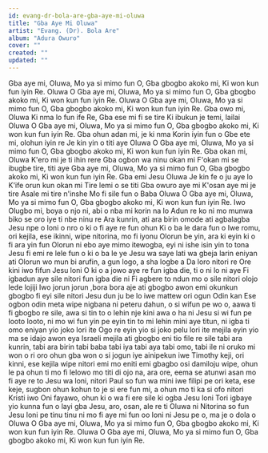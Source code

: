 ```yaml
---
id: evang-dr-bola-are-gba-aye-mi-oluwa
title: "Gba Aye Mi Oluwa"
artist: "Evang. (Dr). Bola Are"
album: "Adura Owuro"
cover: ""
created: ""
updated: ""
---
```


Gba aye mi, Oluwa,
   Mo ya si mimo fun O,
   Gba gbogbo akoko mi,
   Ki won kun fun iyin Re.
Oluwa O
Gba aye mi, Oluwa,
   Mo ya si mimo fun O,
   Gba gbogbo akoko mi,
   Ki won kun fun iyin Re.
Oluwa O
Gba aye mi, Oluwa,
   Mo ya si mimo fun O,
   Gba gbogbo akoko mi,
   Ki won kun fun iyin Re.
Gba owo mi, Oluwa
   Ki nma lo fun ife Re,
   Gba ese mi fi se tire
   Ki ibukun je temi, lailai
Oluwa O
Gba aye mi, Oluwa,
   Mo ya si mimo fun O,
   Gba gbogbo akoko mi,
   Ki won kun fun iyin Re.
Gba ohun adan mi,
   je ki nma Korin iyin fun o
   Gbe ete mi, olohun iyin re
   Je kin yin o titi aye
Oluwa O
Gba aye mi, Oluwa,
   Mo ya si mimo fun O,
   Gba gbogbo akoko mi,
   Ki won kun fun iyin Re.
Gba okan mi, Oluwa
   K'ero mi je ti ihin rere
   Gba ogbon wa ninu okan mi
   F'okan mi se ibugbe tire, titi aye
Gba aye mi, Oluwa,
   Mo ya si mimo fun O,
   Gba gbogbo akoko mi,
   Ki won kun fun iyin Re.
Gba emi Jesu Oluwa
   Je kin fe o ju aye lo
   K'ife orun kun okan mi
   Tire lemi o se titi
  Gba owuro aye mi
  K'osan aye mi je tire
  Asale mi tire n'inshe
  Mo fi sile fun o Baba
Oluwa O
Gba aye mi, Oluwa,
   Mo ya si mimo fun O,
   Gba gbogbo akoko mi,
   Ki won kun fun iyin Re.
Iwo Olugbo mi,
boya o njo ni, abi
o nba mi korin na lo
Adun re ko ni mo munwa
biko se oro iye ti nbe ninu re
Ara kunrin, ati ara birin
omode ati agbalagba
Jesu npe o loni
o nro o ki o fi aye re fun ohun
Ki o ba le dara fun o
Iwe romu, ori kejila, ese ikinni, wipe
nitorina, mo fi iyonu Olorun be yin, ara
ki eyin ki o fi ara yin fun Olorun ni ebo aye mimo
itewogba, eyi ni ishe isin yin to tona
Jesu fi emi re lele fun o
ki o ba le ye
Jesu wa saye lati wa gbeja larin eniyan ati Olorun
wo mun bi arufin, a gun logo, a sha logbe
a Da loro nitori re
Ore kini iwo fifun Jesu loni
O ki o a jowo aye re fun igba die,
 ti o ni lo ni aye
Fi igbadun aye sile nitori fun igba die ni
Fi agbere to ndun mo o sile nitori olojo lede lojiji
Iwo jorun jorun ,bora bora
aje ati gbogbo awon emi okunkun gbogbo
fi eyi sile nitori Jesu dun ju be lo
iwe mattew ori ogun Odin kan
Ese ogbon odin meta wipe
nigbana ni peteru dahun, o si wifun pe
wo o, aawa ti fi gbogbo re sile,
awa si tin to o lehin
nje kini awa o ha ni
Jesu si wi fun pe
looto looto, ni mo wi fun yin pe
eyin tin to mi lehin
mini aye titun, ni igba ti omo eniyan yio joko
lori ite Ogo re
eyin yio si joko pelu lori ite mejila
eyin yio ma se idajo awon eya Israeli mejila
ati gbogbo eni tio file re sile
tabi ara kunrin, tabi ara birin
tabi baba tabi iya
tabi aya tabi omo,
tabi ile ni oruko mi
won o ri oro ohun gba
won o si jogun iye ainipekun
iwe Timothy keji, ori kinni, ese kejila wipe
nitori emi mo eniti emi gbagbo
osi damiloju wipe, ohun le pa ohun ti mo fi lelowo mo
titi di ojo na, ara ore, eema se atunwi asan mo
fi aye re to Jesu wa loni,
nitori Paul so fun wa mini iwe filipi pe
ori keta, ese keje, sugbon ohun kohun to je si ere fun mi,
a ohun mo ti ka si ofo nitori Kristi
iwo Oni fayawo, ohun ki o wa fi ere sile ki ogba Jesu loni
Tori igbaye yio kunna fun o layi gba Jesu,
aro, osan, ale re ti Oluwa ni
Nitorina so fun Jesu loni pe
tinu tinu ni mo fi aye mi fun oo
loni ni Jesu pe o, ma je o dola o
Oluwa O
Gba aye mi, Oluwa,
   Mo ya si mimo fun O,
   Gba gbogbo akoko mi,
   Ki won kun fun iyin Re.
Oluwa O
Gba aye mi, Oluwa,
   Mo ya si mimo fun O,
   Gba gbogbo akoko mi,
   Ki won kun fun iyin Re.